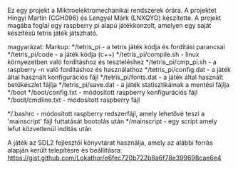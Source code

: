 Ez egy projekt a Miktroelektromechanikai rendszerek órára.
A projektet Hingyi Martin (CGH096) és Lengyel Márk (LNXQYO) készítette.
A projekt magába foglal egy raspberry pi alapú játékkonzolt, amelyen egy saját készítésű tetris játék játszható.

magyarázat:
Markup:
  */tetris_pi - a tetris játék kódja és fordítási parancsai
    */tetris_pi/code - a játék kódja (c++)
    */tetris_pi/compile.sh - linux környezetben való fordításhoz és teszteléshez
    */tetris_pi/cmp_pi.sh - a raspberry -n való fordításhoz és használathoz
    */tetris_pi/config.dat - a játék által használt konfigurációs fájl
    */tetris_pi/fonts.dat - a játék által használt betűkészlet fájlja
    */tetris_pi/save.dat - a játék statisztikáinak a mentési fájlja
  */boot
    */boot/config.txt - módosított raspberry konfigurációs fájl
    */boot/cmdline.txt - módosított raspberry fájl

  */.bashrc - módosított raspberry redszerfájl, amely lehetővé teszi a 'mainscript' fájl futtatását bootolás után
  */mainscript - egy script amely lefut közvetlenül indítás után

A játék az SDL2 fejlesztői könyvtárat használja, amely az alábbi forrás alapján került telepítésre és beállításra:
https://gist.github.com/Lokathor/e6fec720b722b8a6f78e399698cae6e4
